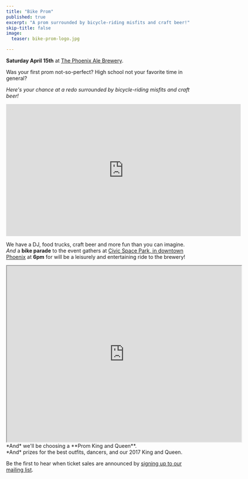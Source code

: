 ```yaml
---
title: "Bike Prom"
published: true
excerpt: "A prom surrounded by bicycle-riding misfits and craft beer!"
skip-title: false
image:
  teaser: bike-prom-logo.jpg

---
```


**Saturday April 15th** at [The Phoenix Ale Brewery](http://phoenixale.com/).

Was your first prom not-so-perfect?
High school not your favorite time in general?

*Here's your chance at a redo surrounded by bicycle-riding misfits and craft beer!*

<style scoped>
.hide-phone {
    display: default;
}
@media (max-width: 640px) {
    .hide-phone {
        display: none;
    }
}

.show-phone {
    display: none;
}
@media (max-width: 640px) {
    .show-phone {
        display: block;
    }
}
</style>

<div class="hide-phone">
<iframe width="640" height="360" style="border-width: 0" src="https://interactive.tegna-media.com/video/embed/embed.html?dfpposition=Video_prestream_external&id=2089945&title=Bike%20Prom&site=75&station=az-phoenix-KPNX-B3318&api=prod&playerid=6918249996581&dfpid=32805352">
</iframe>
</div>

<div class="show-phone">
<!-- LightWidget WIDGET --><script src="//lightwidget.com/widgets/lightwidget.js"></script><iframe src="//lightwidget.com/widgets/894ed7363f7e53f6aafc9e0cb9f0a9e2.html" id="lightwidget_894ed7363f" name="lightwidget_894ed7363f"  scrolling="no" allowtransparency="true" class="lightwidget-widget" style="width: 100%; border: 0; overflow: hidden;"></iframe>
</div>

We have a DJ, food trucks, craft beer and more fun than you can imagine.
<br>
*And* a **bike parade** to the event gathers at [Civic Space Park, in downtown Phoenix](https://goo.gl/maps/yLyc4PMKCjr) at **6pm** for will be a leisurely and entertaining ride to the brewery!

<iframe src="https://www.google.com/maps/d/u/1/embed?mid=zYlnJARCBuXA.kmaAa5ysfwi4" width="640" height="480"></iframe>

<br>
*And* we'll be choosing a **Prom King and Queen**.
<br>
*And* prizes for the best outfits, dancers, and our 2017 King and Queen.
<br>

Be the first to hear when ticket sales are announced by [signing up to our mailing list](http://www.phoenixspokespeople.org/contact/).
